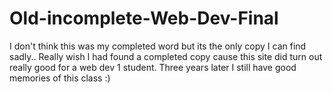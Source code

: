 # Old-incomplete-Web-Dev-Final
I don't think this was my completed word but its the only copy I can find sadly.. Really wish I had found a completed copy cause this site did turn out really good for a web dev 1 student. Three years later I still have good memories of this class :)
